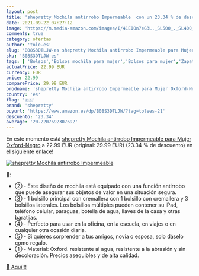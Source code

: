 ```yaml
---
layout: post
title: 'shepretty Mochila antirrobo Impermeable  con un 23.34 % de descuento'
date: 2021-09-22 07:27:12
image: 'https://m.media-amazon.com/images/I/41EIOn7eG3L._SL500_._SL400_.jpg'
comments: true
category: ofertas
author: 'tole.es'
slug: 'B08S3DTLJW-es shepretty Mochila antirrobo Impermeable para Mujer Oxford-...'
sku: 'B08S3DTLJW-es'
tags: [ 'Bolsos','Bolsos mochila para mujer','Bolsos para mujer','Zapatos y complementos','mochila','shepretty', ]
actualPrice: 22.99 EUR
currency: EUR
price: 22.99
comparePrice: 29.99 EUR
prodname: 'shepretty Mochila antirrobo Impermeable para Mujer Oxford-Negro'
country: 'es'
flag: '🇪🇸'
brand: 'shepretty'
buyurl: 'https://www.amazon.es/dp/B08S3DTLJW/?tag=tolees-21'
descuento: '23.34'
average: '20.2207692307692'
---
```


En este momento está [shepretty Mochila antirrobo Impermeable para Mujer Oxford-Negro](https://www.amazon.es/dp/B08S3DTLJW/?tag=tolees-21) a 22.99 EUR (original: 29.99 EUR) (23.34 %  de descuento) en el siguiente enlace!

[![shepretty Mochila antirrobo Impermeable ](https://m.media-amazon.com/images/I/41EIOn7eG3L._SL500_._SL400_.jpg)](https://www.amazon.es/dp/B08S3DTLJW/?tag=tolees-21)

🔎:

- ② - Este diseño de mochila está equipado con una función antirrobo que puede asegurar sus objetos de valor en una situación segura.
- ③ - 1 bolsillo principal con cremallera con 1 bolsillo con cremallera y 3 bolsillos laterales. Los bolsillos múltiples pueden contener su iPad, teléfono celular, paraguas, botella de agua, llaves de la casa y otras baratijas.
- ④ - Perfecto para usar en la oficina, en la escuela, en viajes o en cualquier otra ocasión diaria.
- ⑤ - Si quieres sorprender a tus amigos, novia o esposa, solo dáselo como regalo.
- ① - Material: Oxford. resistente al agua, resistente a la abrasión y sin decoloración. Precios asequibles y de alta calidad.

[🛒 Aquí!!!](https://www.amazon.es/dp/B08S3DTLJW/?tag=tolees-21)
